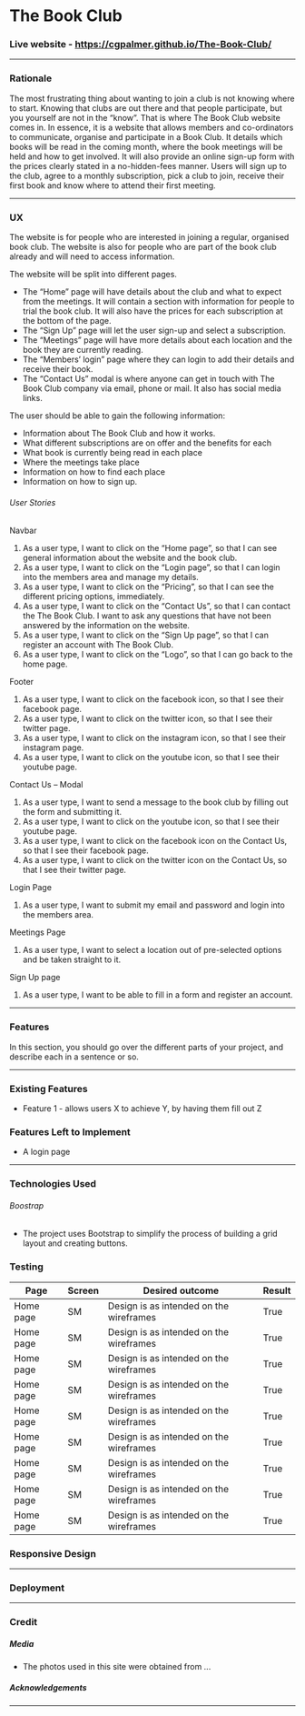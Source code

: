 # The Book Club

### Live website - https://cgpalmer.github.io/The-Book-Club/
___


### Rationale

The most frustrating thing about wanting to join a club is not knowing where to start. Knowing that clubs are out there and that people participate, but you yourself are not in the “know”. That is where The Book Club website comes in.
In essence, it is a website that allows members and co-ordinators to communicate, organise and participate in a Book Club. It details which books will be read in the coming month, where the book meetings will be held and how to get involved. It will also provide an online sign-up form with the prices clearly stated in a no-hidden-fees manner. 
Users will sign up to the club, agree to a monthly subscription, pick a club to join, receive their first book and know where to attend their first meeting.

___

### UX

The website is for people who are interested in joining a regular, organised book club. The website is also for people who are part of the book club already and will need to access information.  

The website will be split into different pages. 

   + The “Home” page will have details about the club and what to expect from the meetings. It will contain a section with information for people to trial the book club. It will also have the prices for each subscription at the bottom of the page.
   + The “Sign Up” page will let the user sign-up and select a subscription.
   + The “Meetings” page will have more details about each location and the book they are currently reading.
   + The “Members’ login” page where they can login to add their details and receive their book. 
   + The “Contact Us” modal is where anyone can get in touch with The Book Club company via email, phone or mail. It also has social media links.

The user should be able to gain the following information:

   + Information about The Book Club and how it works.
   + What different subscriptions are on offer and the benefits for each
   + What book is currently being read in each place
   + Where the meetings take place
   + Information on how to find each place
   + Information on how to sign up.

###### User Stories

Navbar

   1.	As a user type, I want to click on the “Home page”, so that I can see general information about the website and the book club. 
   2.	As a user type, I want to click on the “Login page”, so that I can login into the members area and manage my details. 
   3.	As a user type, I want to click on the “Pricing”, so that I can see the different pricing options, immediately. 
   4.	As a user type, I want to click on the “Contact Us”, so that I can contact the The Book Club. I want to ask any questions that have not been answered by the information on the website. 
   5.	As a user type, I want to click on the “Sign Up page”, so that I can register an account with The Book Club.  
   6.	As a user type, I want to click on the “Logo”, so that I can go back to the home page.  

Footer
   1.	As a user type, I want to click on the facebook icon, so that I see their facebook page.
   2.	As a user type, I want to click on the twitter icon, so that I see their twitter page.
   3.	As a user type, I want to click on the instagram icon, so that I see their instagram page.
   4.	As a user type, I want to click on the youtube icon, so that I see their youtube page.

Contact Us – Modal
   1.	As a user type, I want to send a message to the book club by filling out the form and submitting it.
   2.	As a user type, I want to click on the youtube icon, so that I see their youtube page.
   3.	As a user type, I want to click on the facebook icon on the Contact Us, so that I see their facebook page.
   4.	As a user type, I want to click on the twitter icon on the Contact Us, so that I see their twitter page.

Login Page

   1. As a user type, I want to submit my email and password and login into the members area. 


Meetings Page

   1. As a user type, I want to select a location out of pre-selected options and be taken straight to it. 

Sign Up page
   
   1. As a user type, I want to be able to fill in a form and register an account. 


___

### Features
In this section, you should go over the different parts of your project, and describe each in a sentence or so.

___

### Existing Features
   + Feature 1 - allows users X to achieve Y, by having them fill out Z

### Features Left to Implement
   + A login page
___

### Technologies Used

######	Boostrap 
   + The project uses Bootstrap to simplify the process of building a grid layout and creating buttons. 


### Testing

Page      | Screen      | Desired outcome | Result 
--------- | ----------- | --------------- | ---
Home page | SM          | Design is as intended on the wireframes | True
Home page | SM          | Design is as intended on the wireframes | True
Home page | SM          | Design is as intended on the wireframes | True
Home page | SM          | Design is as intended on the wireframes | True
Home page | SM          | Design is as intended on the wireframes | True
Home page | SM          | Design is as intended on the wireframes | True
Home page | SM          | Design is as intended on the wireframes | True
Home page | SM          | Design is as intended on the wireframes | True
Home page | SM          | Design is as intended on the wireframes | True



### Responsive Design
___

### Deployment


___

### Credit

##### Media
   + The photos used in this site were obtained from ...


##### Acknowledgements

___

